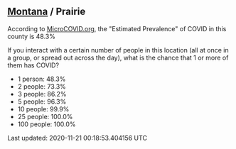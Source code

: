 
## [Montana](/united-states/montana) / Prairie

According to [MicroCOVID.org](http://microcovid.org),
the "Estimated Prevalence" of COVID in this county is 48.3%

If you interact with a certain number of people in this location
(all at once in a group, or spread out across the day), what is the chance that
1 or more of them has COVID?

- 1 person: 48.3%
- 2 people: 73.3%
- 3 people: 86.2%
- 5 people: 96.3%
- 10 people: 99.9%
- 25 people: 100.0%
- 100 people: 100.0%

Last updated: 2020-11-21 00:18:53.404156 UTC
